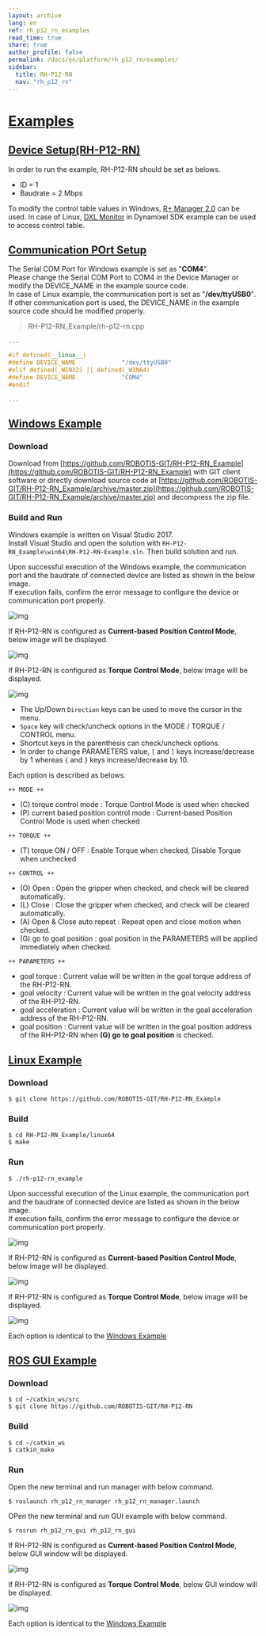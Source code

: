 ```yaml
---
layout: archive
lang: en
ref: rh_p12_rn_examples
read_time: true
share: true
author_profile: false
permalink: /docs/en/platform/rh_p12_rn/examples/
sidebar:
  title: RH-P12-RN
  nav: "rh_p12_rn"
---
```


<div style="counter-reset: h1 5"></div>

# [Examples](#examples)

## [Device Setup(RH-P12-RN)](#device-setuprh-p12-rn)

In order to run the example, RH-P12-RN should be set as belows.
* ID = 1
* Baudrate = 2 Mbps

To modify the control table values in Windows, [R+ Manager 2.0](http://emanual.robotis.com/docs/en/software/rplus2/manager/) can be used.
In case of Linux, [DXL Monitor](http://emanual.robotis.com/docs/en/software/dynamixel/dynamixel_sdk/sample_code/cpp_dxl_monitor/#cpp-dxl-monitor) in Dynamixel SDK example can be used to access control table.

## [Communication POrt Setup](#communication-port-setup)
The Serial COM Port for Windows example is set as "**COM4**".  
Please change the Serial COM Port to COM4 in the Device Manager or modify the DEVICE_NAME in the example source code.  
In case of Linux example, the communication port is set as "**/dev/ttyUSB0**".  
If other communication port is used, the DEVICE_NAME in the example source code should be modified properly.

> RH-P12-RN_Example/rh-p12-rn.cpp

```cpp
...

#if defined(__linux__)
#define DEVICE_NAME             "/dev/ttyUSB0"
#elif defined(_WIN32) || defined(_WIN64)
#define DEVICE_NAME             "COM4"
#endif

...
```

## [Windows Example](#windows-example)

### Download
Download from [https://github.com/ROBOTIS-GIT/RH-P12-RN_Example](https://github.com/ROBOTIS-GIT/RH-P12-RN_Example) with GIT client software or directly download source code at [https://github.com/ROBOTIS-GIT/RH-P12-RN_Example/archive/master.zip](https://github.com/ROBOTIS-GIT/RH-P12-RN_Example/archive/master.zip) and decompress the zip file.

### Build and Run
Windows example is written on Visual Studio 2017.  
Install Visual Studio and open the solution with `RH-P12-RN_Example\win64\RH-P12-RN-Example.sln`. Then build solution and run.  

Upon successful execution of the Windows example, the communication port and the baudrate of connected device are listed as shown in the below image.  
If execution fails, confirm the error message to configure the device or communication port properly.

![img](/assets/images/platform/rh_p12_rn/windows_example_run.png)

If RH-P12-RN is configured as **Current-based Position Control Mode**, below image will be displayed.  

![img](/assets/images/platform/rh_p12_rn/windows_example_position_mode.png)

If RH-P12-RN is configured as **Torque Control Mode**, below image will be displayed.  

![img](/assets/images/platform/rh_p12_rn/windows_example_torque_mode.png)

* The Up/Down `Direction` keys can be used to move the cursor in the menu.  
* `Space` key will check/uncheck options in the MODE / TORQUE / CONTROL menu.  
* Shortcut keys in the parenthesis can check/uncheck options.
* In order to change PARAMETERS value, `[` and `]` keys increase/decrease by 1 whereas `{` and `}` keys increase/decrease by 10.  

Each option is described as belows.

`++ MODE ++`
* (C) torque control mode : Torque Control Mode is used when checked
* (P) current based position control mode : Current-based Position Control Mode is used when checked

`++ TORQUE ++`
* (T) torque ON / OFF : Enable Torque when checked, Disable Torque when unchecked

`++ CONTROL ++`
* (O) Open : Open the gripper when checked, and check will be cleared automatically.
* (L) Close : Close the gripper when checked, and check will be cleared automatically.
* (A) Open & Close auto repeat : Repeat open and close motion when checked.
* (G) go to goal position : goal position in the PARAMETERS will be applied immediately when checked.

`++ PARAMETERS ++`
* goal torque : Current value will be written in the goal torque address of the RH-P12-RN.
* goal velocity : Current value will be written in the goal velocity address of the RH-P12-RN.
* goal acceleration : Current value will be written in the goal acceleration address of the RH-P12-RN.
* goal position : Current value will be written in the goal position address of the RH-P12-RN when **(G) go to goal position** is checked.


## [Linux Example](#linux-example)

### Download
```
$ git clone https://github.com/ROBOTIS-GIT/RH-P12-RN_Example
```

### Build
```
$ cd RH-P12-RN_Example/linux64
$ make
```

### Run
```
$ ./rh-p12-rn_example
```

Upon successful execution of the Linux example, the communication port and the baudrate of connected device are listed as shown in the below image.  
If execution fails, confirm the error message to configure the device or communication port properly.  

![img](/assets/images/platform/rh_p12_rn/linux_example_run.png)

If RH-P12-RN is configured as **Current-based Position Control Mode**, below image will be displayed.  

![img](/assets/images/platform/rh_p12_rn/linux_example_position_mode.png)

If RH-P12-RN is configured as **Torque Control Mode**, below image will be displayed.  

![img](/assets/images/platform/rh_p12_rn/linux_example_torque_mode.png)

Each option is identical to the [Windows Example]

## [ROS GUI Example](#ros-gui-example)

### Download
```
$ cd ~/catkin_ws/src
$ git clone https://github.com/ROBOTIS-GIT/RH-P12-RN
```

### Build
```
$ cd ~/catkin_ws
$ catkin_make
```

### Run

Open the new terminal and run manager with below command.
```
$ roslaunch rh_p12_rn_manager rh_p12_rn_manager.launch
```

OPen the new terminal and run GUI example with below command.
```
$ rosrun rh_p12_rn_gui rh_p12_rn_gui
```

If RH-P12-RN is configured as **Current-based Position Control Mode**, below GUI window will be displayed.  

![img](/assets/images/platform/rh_p12_rn/ros_example_position_mode.png)

If RH-P12-RN is configured as **Torque Control Mode**, below GUI window will be displayed.  

![img](/assets/images/platform/rh_p12_rn/ros_example_torque_mode.png)

Each option is identical to the [Windows Example]

[Windows Example]: #windows-example
